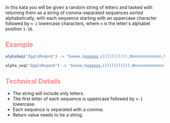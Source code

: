 In this kata you will be given a random string of letters and tasked with returning them as a string of comma-separated sequences sorted alphabetically, with each sequence starting with an uppercase character followed by `n-1` lowercase characters, where `n` is the letter's alphabet position `1-26`.

## <span style="color: #f88">Example</span>

```javascript
alphaSeq("ZpglnRxqenU") -> "Eeeee,Ggggggg,Llllllllllll,Nnnnnnnnnnnnnn,Nnnnnnnnnnnnnn,Pppppppppppppppp,Qqqqqqqqqqqqqqqqq,Rrrrrrrrrrrrrrrrrr,Uuuuuuuuuuuuuuuuuuuuu,Xxxxxxxxxxxxxxxxxxxxxxxx,Zzzzzzzzzzzzzzzzzzzzzzzzzz"
```
```python
alpha_seq("ZpglnRxqenU") -> "Eeeee,Ggggggg,Llllllllllll,Nnnnnnnnnnnnnn,Nnnnnnnnnnnnnn,Pppppppppppppppp,Qqqqqqqqqqqqqqqqq,Rrrrrrrrrrrrrrrrrr,Uuuuuuuuuuuuuuuuuuuuu,Xxxxxxxxxxxxxxxxxxxxxxxx,Zzzzzzzzzzzzzzzzzzzzzzzzzz"
```

## <span style="color: #f88">Technical Details</span>

- The string will include only letters.
- The first letter of each sequence is uppercase followed by `n-1` lowercase.
- Each sequence is separated with a comma.
- Return value needs to be a string.